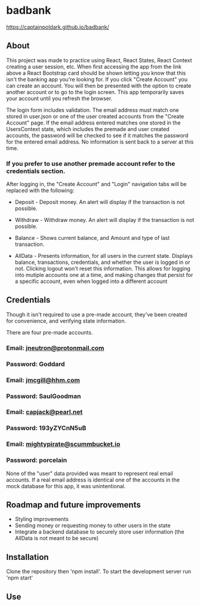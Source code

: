# badbank

https://captainpoldark.github.io/badbank/

## About

This project was made to practice using React, React States, React Context creating a user session, 
etc. When first accessing the app from the link above a React Bootstrap card should be shown letting
you know that this isn't the banking app you're looking for. If you click "Create Account" you
can create an account. You will then be presented with the option to create another account or
to go to the login screen. This app temporarily saves your account until you refresh the browser.

The login form includes validation. The email address must match one stored in user.json or one of
the user created accounts from the "Create Account" page. If the email address entered matches one
stored in the UsersContext state, which includes the premade and user created accounts, the password
will be checked to see if it matches the password for the entered email address. No information is
sent back to a server at this time.

### If you prefer to use another premade account refer to the credentials section.

After logging in, the "Create Account" and "Login" navigation tabs will be replaced with the
following:

- Deposit - Deposit money. An alert will display if the transaction is not possible.

- Withdraw - Withdraw money. An alert will display if the transaction is not possible.

- Balance - Shows current balance, and Amount and type of last transaction.

- AllData - Presents information, for all users in the current state. Displays balance, transactions,
credentials, and whether the user is logged in or not. Clicking logout won't reset this information.
This allows for logging into mutiple accounts one at a time, and making changes that persist for a
specific account, even when logged into a different account

## Credentials

Though it isn't required to use a pre-made account, they've been created for convenience, and verifying
state information.

There are four pre-made accounts.

### Email: jneutron@protonmail.com

### Password: Goddard

### Email: jmcgill@hhm.com

### Password: SaulGoodman

### Email: capjack@pearl.net

### Password: 193yZYCnN5uB

### Email: mightypirate@scummbucket.io

### Password: porcelain

None of the "user" data provided was meant to represent real email accounts. If a real email address is
identical one of the accounts in the mock database for this app, it was unintentional.

## Roadmap and future improvements

- Styling improvements
- Sending money or requesting money to other users in the state
- Integrate a backend database to securely store user information (the AllData is not meant to be secure)

## Installation

Clone the repository then 'npm install'. To start the development server run 'npm start'

## Use
